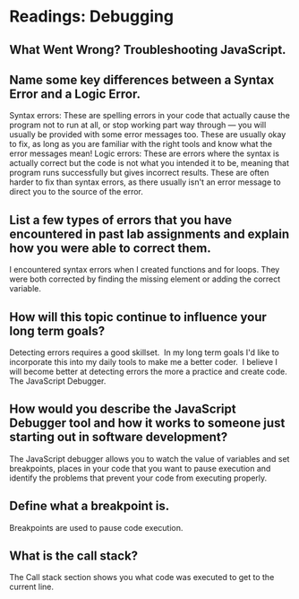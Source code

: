 # Readings: Debugging

## What Went Wrong? Troubleshooting JavaScript.

## Name some key differences between a Syntax Error and a Logic Error.
Syntax errors: These are spelling errors in your code that actually cause the program not to run at all, or stop working part way through — you will usually be provided with some error messages too. These are usually okay to fix, as long as you are familiar with the right tools and know what the error messages mean!
Logic errors: These are errors where the syntax is actually correct but the code is not what you intended it to be, meaning that program runs successfully but gives incorrect results. These are often harder to fix than syntax errors, as there usually isn't an error message to direct you to the source of the error.

## List a few types of errors that you have encountered in past lab assignments and explain how you were able to correct them.
I encountered syntax errors when I created functions and for loops. They were both corrected by finding the missing element or adding the correct variable.

## How will this topic continue to influence your long term goals?
Detecting errors requires a good skillset.  In my long term goals I'd like to incorporate this into my daily tools to make me a better coder.  I believe I will become better at detecting errors the more a practice and create code.
The JavaScript Debugger.

## How would you describe the JavaScript Debugger tool and how it works to someone just starting out in software development?
The JavaScript debugger allows you to watch the value of variables and set breakpoints, places in your code that you want to pause execution and identify the problems that prevent your code from executing properly.

## Define what a breakpoint is.
Breakpoints are used to pause code execution.

## What is the call stack?
The Call stack section shows you what code was executed to get to the current line.
